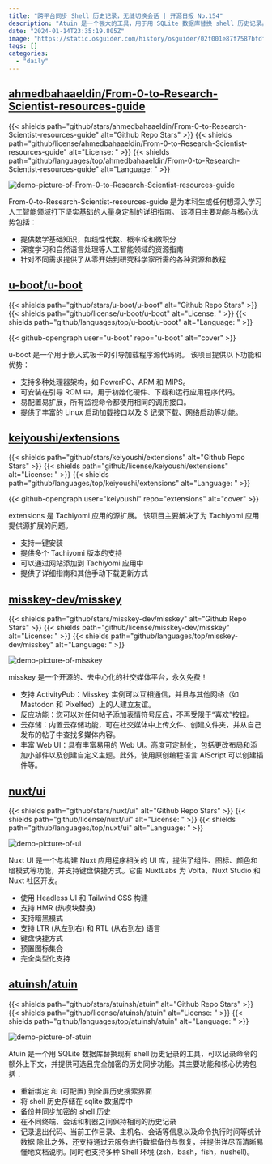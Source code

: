 ```yaml
---
title: "跨平台同步 Shell 历史记录，无缝切换会话 | 开源日报 No.154"
description: "Atuin 是一个强大的工具，用于用 SQLite 数据库替换 shell 历史记录。它能够记录命令的上下文，提供加密的历史同步功能，并具有许多其他功能，如全屏历史搜索界面、多终端同步、统计数据记录等。它支持多种 Shell 环境，并提供了清晰易懂的文档说明。"
date: "2024-01-14T23:35:19.805Z"
image: "https://static.osguider.com/history/osguider/02f001e87f7587bfdfa10b5eabfb0367.png"
tags: []
categories:
  - "daily"
---
```


## [ahmedbahaaeldin/From-0-to-Research-Scientist-resources-guide](https://github.com/ahmedbahaaeldin/From-0-to-Research-Scientist-resources-guide)

{{< shields path="github/stars/ahmedbahaaeldin/From-0-to-Research-Scientist-resources-guide" alt="Github Repo Stars" >}} {{< shields path="github/license/ahmedbahaaeldin/From-0-to-Research-Scientist-resources-guide" alt="License: " >}} {{< shields path="github/languages/top/ahmedbahaaeldin/From-0-to-Research-Scientist-resources-guide" alt="Language: " >}}

![demo-picture-of-From-0-to-Research-Scientist-resources-guide](https://static.osguider.com/subject/github/ahmedbahaaeldin/From-0-to-Research-Scientist-resources-guide/311e4c73922386aa64c3fca939a5ed7d.png)

From-0-to-Research-Scientist-resources-guide 是为本科生或任何想深入学习人工智能领域打下坚实基础的人量身定制的详细指南。
该项目主要功能与核心优势包括：

- 提供数学基础知识，如线性代数、概率论和微积分
- 深度学习和自然语言处理等人工智能领域的资源指南
- 针对不同需求提供了从零开始到研究科学家所需的各种资源和教程
  
## [u-boot/u-boot](https://github.com/u-boot/u-boot)

{{< shields path="github/stars/u-boot/u-boot" alt="Github Repo Stars" >}} {{< shields path="github/license/u-boot/u-boot" alt="License: " >}} {{< shields path="github/languages/top/u-boot/u-boot" alt="Language: " >}}

{{< github-opengraph user="u-boot" repo="u-boot" alt="cover" >}}

u-boot 是一个用于嵌入式板卡的引导加载程序源代码树。
该项目提供以下功能和优势：

- 支持多种处理器架构，如 PowerPC、ARM 和 MIPS。
- 可安装在引导 ROM 中，用于初始化硬件、下载和运行应用程序代码。
- 易配置易扩展，所有监视命令都使用相同的调用接口。
- 提供了丰富的 Linux 启动加载接口以及 S 记录下载、网络启动等功能。
  
## [keiyoushi/extensions](https://github.com/keiyoushi/extensions)

{{< shields path="github/stars/keiyoushi/extensions" alt="Github Repo Stars" >}} {{< shields path="github/license/keiyoushi/extensions" alt="License: " >}} {{< shields path="github/languages/top/keiyoushi/extensions" alt="Language: " >}}

{{< github-opengraph user="keiyoushi" repo="extensions" alt="cover" >}}

extensions 是 Tachiyomi 应用的源扩展。
该项目主要解决了为 Tachiyomi 应用提供源扩展的问题。

- 支持一键安装
- 提供多个 Tachiyomi 版本的支持
- 可以通过网站添加到 Tachiyomi 应用中
- 提供了详细指南和其他手动下载更新方式
  
## [misskey-dev/misskey](https://github.com/misskey-dev/misskey)

{{< shields path="github/stars/misskey-dev/misskey" alt="Github Repo Stars" >}} {{< shields path="github/license/misskey-dev/misskey" alt="License: " >}} {{< shields path="github/languages/top/misskey-dev/misskey" alt="Language: " >}}

![demo-picture-of-misskey](https://static.osguider.com/history/2024/aa6a2140f5a11e5fc6f422cbaf05ceb4.png)

misskey 是一个开源的、去中心化的社交媒体平台，永久免费！

- 支持 ActivityPub：Misskey 实例可以互相通信，并且与其他网络（如 Mastodon 和 Pixelfed）上的人建立友谊。
- 反应功能：您可以对任何帖子添加表情符号反应，不再受限于“喜欢”按钮。
- 云存储：内置云存储功能，可在社交媒体中上传文件、创建文件夹，并从自己发布的帖子中查找多媒体内容。
- 丰富 Web UI：具有丰富易用的 Web UI。高度可定制化，包括更改布局和添加小部件以及创建自定义主题。此外，使用原创编程语言 AiScript 可以创建插件等。
  
## [nuxt/ui](https://github.com/nuxt/ui)

{{< shields path="github/stars/nuxt/ui" alt="Github Repo Stars" >}} {{< shields path="github/license/nuxt/ui" alt="License: " >}} {{< shields path="github/languages/top/nuxt/ui" alt="Language: " >}}

![demo-picture-of-ui](https://static.osguider.com/history/osguider/55a5c944891f54fb2e27154e7870740f.png)

Nuxt UI 是一个与构建 Nuxt 应用程序相关的 UI 库，提供了组件、图标、颜色和暗模式等功能，并支持键盘快捷方式。它由 NuxtLabs 为 Volta、Nuxt Studio 和 Nuxt 社区开发。

- 使用 Headless UI 和 Tailwind CSS 构建
- 支持 HMR (热模块替换)
- 支持暗黑模式
- 支持 LTR (从左到右) 和 RTL (从右到左) 语言
- 键盘快捷方式
- 预置图标集合
- 完全类型化支持
  
## [atuinsh/atuin](https://github.com/atuinsh/atuin)

{{< shields path="github/stars/atuinsh/atuin" alt="Github Repo Stars" >}} {{< shields path="github/license/atuinsh/atuin" alt="License: " >}} {{< shields path="github/languages/top/atuinsh/atuin" alt="Language: " >}}

![demo-picture-of-atuin](https://static.osguider.com/subject/github/atuinsh/atuin/c8cc9c69dc31489647151e72804c6909.png)

Atuin 是一个用 SQLite 数据库替换现有 shell 历史记录的工具，可以记录命令的额外上下文，并提供可选且完全加密的历史同步功能。其主要功能和核心优势包括：

- 重新绑定  和  (可配置) 到全屏历史搜索界面
- 将 shell 历史存储在 sqlite 数据库中
- 备份并同步加密的 shell 历史
- 在不同终端、会话和机器之间保持相同的历史记录
- 记录退出代码、当前工作目录、主机名、会话等信息以及命令执行时间等统计数据
除此之外，还支持通过云服务进行数据备份与恢复，并提供详尽而清晰易懂地文档说明。同时也支持多种 Shell 环境 (zsh，bash，fish，nushell)。
  
